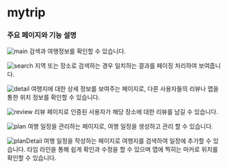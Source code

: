 # mytrip 

### 주요 페이지와 기능 설명
![main](https://velog.velcdn.com/images/dfsdfsad/post/b24c0c90-b9b4-4b2b-b294-2752a4c6371d/image.png)
검색과 여행정보를 확인할 수 있습니다.

![search](https://velog.velcdn.com/images/dfsdfsad/post/68149987-7440-4f0a-88b1-2208d89c3888/image.png)
지역 또는 장소로 검색하는 경우 일치하는 결과를 페이징 처리하여 보여줍니다.

![detail](https://velog.velcdn.com/images/dfsdfsad/post/32db12f2-6637-4866-a0f9-bb712a6c45a1/image.png)
여행지에 대한 상세 정보를 보여주는 페이지로, 다른 사용자들의 리뷰나 맵을 통한 위치 정보를 확인할 수 있습니다.

![review](https://velog.velcdn.com/images/dfsdfsad/post/d750270b-9cad-4b71-a71e-500df653143c/image.png)
리뷰 페이지로 인증된 사용자가 해당 장소에 대한 리뷰를 남길 수 있습니다.

![plan](https://velog.velcdn.com/images/dfsdfsad/post/4c0a92ed-ee9d-4d84-9c5e-0f98c86a0f33/image.png)
여행 일정을 관리하는 페이지로, 여행 일정을 생성하고 관리 할 수 있습니다.

![planDetail](https://velog.velcdn.com/images/dfsdfsad/post/94cc98e6-f977-4f1f-b223-f33d4db07225/image.png)
여행 일정을 작성하는 페이지로 여행지를 검색하여 일정에 추가할 수 있습니다. 타임 라인을 통해 쉽게 확인과 수정을 할 수 있으며 맵에 찍히는 마커로 위치를 확인할 수 있습니다.

